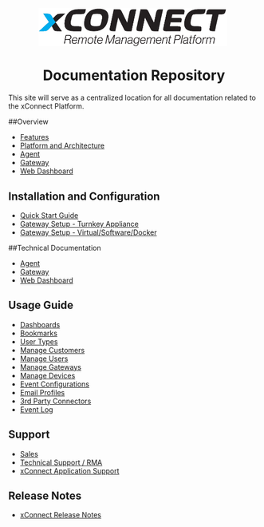 <div class="aligncenter" style="width: 100%">
<p class="aligncenter" style="text-align: center">
    <img src="images/xconnect-2019-logo-whiteBG.png" style="max-width:75%;" alt="" />
    <img src="images/audit_manage_act.png" style="max-width:55%;" alt="" />
</p>
</div>

<div class="aligncenter" style="text-align: center">
    <h1> Documentation Repository </h1>
</div>


This site will serve as a centralized location for all 
documentation related to the xConnect Platform. 

##Overview
- [Features](/xconnect_docs/Platform_Overview)
- [Platform and Architecture](/xconnect_docs/Platform_Overview)
- [Agent](/xconnect_docs/Platform_Overview/#xconnect-agent)
- [Gateway](/xconnect_docs/Platform_Overview/#xconnect-gateway)
- [Web Dashboard](/xconnect_docs/Platform_Overview/#xconnect-web-dashboard)

## Installation and Configuration
- [Quick Start Guide](/xconnect_docs/Getting_Started)
- [Gateway Setup - Turnkey Appliance](/xconnect_docs/Gateway_Turnkey)
- [Gateway Setup - Virtual/Software/Docker](/xconnect_docs/Gateway_Docker)

##Technical Documentation
- [Agent](/xconnect_docs/Agent_Overview)
- [Gateway](/xconnect_docs/Gateway_Overview)
- [Web Dashboard](/xconnect_docs/Dashboard_Overview)

## Usage Guide
- [Dashboards](/xconnect_docs/Usage_Dashboards)
- [Bookmarks](/xconnect_docs/Usage_Bookmarks)
- [User Types](/xconnect_docs/Usage_Roles)
- [Manage Customers](/xconnect_docs/Usage_ManageCustomers)
- [Manage Users](/xconnect_docs/Usage_ManageUsers)
- [Manage Gateways](/xconnect_docs/Usage_ManageGateways)
- [Manage Devices](/xconnect_docs/Usage_ManageDevices)
- [Event Configurations](/xconnect_docs/Usage_ManageEventConfigurations)
- [Email Profiles](/xconnect_docs/Usage_ManageEmailProfiles)
- [3rd Party Connectors](/xconnect_docs/Usage_ManageConnectors)
- [Event Log](/xconnect_docs/Usage_EventLogs)


## Support
- [Sales](/xconnect_docs/Support)
- [Technical Support / RMA](/xconnect_docs/Support)
- [xConnect Application Support](/xconnect_docs/Support)

## Release Notes
- [xConnect Release Notes](/xconnect_docs/Release_Notes)

